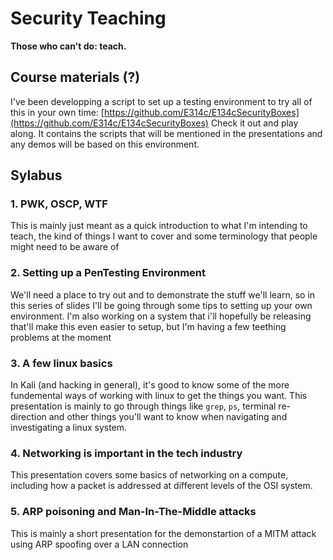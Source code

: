# Security Teaching
__Those who can't do: teach.__

## Course materials (?)
I've been developping a script to set up a testing environment to try all of this in your own time:
[https://github.com/E314c/E134cSecurityBoxes](https://github.com/E314c/E134cSecurityBoxes)
Check it out and play along. It contains the scripts that will be mentioned in the presentations and any demos will be based on this environment.

## Sylabus
### 1. PWK, OSCP, WTF
This is mainly just meant as a quick introduction to what I'm intending to teach, the kind of things I want to cover and some terminology that people might need to be aware of

### 2. Setting up a PenTesting Environment
We'll need a place to try out and to demonstrate the stuff we'll learn, so in this series of slides I'll be going through some tips to setting up your own environment.
I'm also working on a system that i'll hopefully be releasing that'll make this even easier to setup, but I'm having a few teething problems at the moment


### 3. A few linux basics
In Kali (and hacking in general), it's good to know some of the more fundemental ways of working with linux to get the things you want. This presentation is mainly to go through things like `grep`, `ps`, terminal re-direction and other things you'll want to know when navigating and investigating a linux system.

### 4. Networking is important in the tech industry
This presentation covers some basics of networking on a compute, including how a packet is addressed at different levels of the OSI system.

### 5. ARP poisoning and Man-In-The-Middle attacks
This is mainly a short presentation for the demonstartion of a MITM attack using ARP spoofing over a LAN connection

